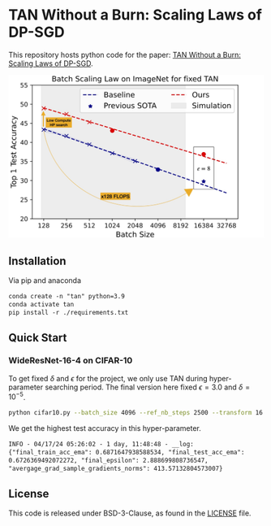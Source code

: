 # TAN Without a Burn: Scaling Laws of DP-SGD

This repository hosts python code for the paper: [TAN Without a Burn: Scaling Laws of DP-SGD](https://arxiv.org/abs/2210.03403).

<p align="center">
  <img src="./figures/SOTA_Imagenet.jpg" width="600">
</p>

## Installation

Via pip and anaconda

```
conda create -n "tan" python=3.9 
conda activate tan
pip install -r ./requirements.txt
```

## Quick Start

### WideResNet-16-4 on CIFAR-10

To get fixed $\delta$ and $\epsilon$ for the project, we only use TAN during hyper-parameter searching period. The final version here fixed $\epsilon=3.0$ and $\delta=10^{-5}$.

```bash
python cifar10.py --batch_size 4096 --ref_nb_steps 2500 --transform 16 --lr 2 --cos --max_physical_batch_size 256
```

We get the highest test accuracy in this hyper-parameter.

```
INFO - 04/17/24 05:26:02 - 1 day, 11:48:48 - __log:{"final_train_acc_ema": 0.6871647938588534, "final_test_acc_ema": 0.6726369492072272, "final_epsilon": 2.888699808736547, "avergage_grad_sample_gradients_norms": 413.57132804573007}
```

## License
This code is released under BSD-3-Clause, as found in the [LICENSE](https://github.com/facebookresearch/tan/LICENSE) file.
